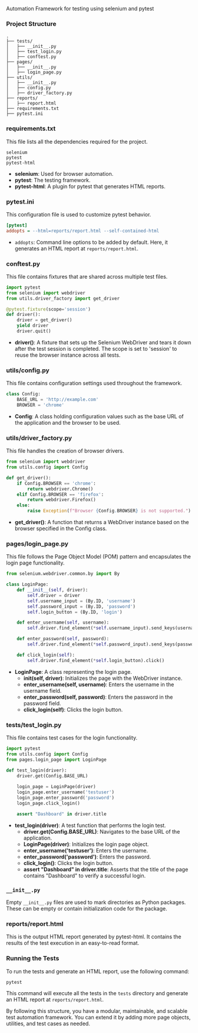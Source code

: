 Automation Framework for testing using selenium and pytest 

### Project Structure
```
.
├── tests/
│   ├── __init__.py
│   ├── test_login.py
│   ├── conftest.py
├── pages/
│   ├── __init__.py
│   ├── login_page.py
├── utils/
│   ├── __init__.py
│   ├── config.py
│   ├── driver_factory.py
├── reports/
│   ├── report.html
├── requirements.txt
├── pytest.ini
```

### requirements.txt
This file lists all the dependencies required for the project. 

```plaintext
selenium
pytest
pytest-html
```

- **selenium**: Used for browser automation.
- **pytest**: The testing framework.
- **pytest-html**: A plugin for pytest that generates HTML reports.

### pytest.ini
This configuration file is used to customize pytest behavior.

```ini
[pytest]
addopts = --html=reports/report.html --self-contained-html
```

- `addopts`: Command line options to be added by default. Here, it generates an HTML report at `reports/report.html`.

### conftest.py
This file contains fixtures that are shared across multiple test files.

```python
import pytest
from selenium import webdriver
from utils.driver_factory import get_driver

@pytest.fixture(scope='session')
def driver():
    driver = get_driver()
    yield driver
    driver.quit()
```

- **driver()**: A fixture that sets up the Selenium WebDriver and tears it down after the test session is completed. The scope is set to 'session' to reuse the browser instance across all tests.

### utils/config.py
This file contains configuration settings used throughout the framework.

```python
class Config:
    BASE_URL = 'http://example.com'
    BROWSER = 'chrome'
```

- **Config**: A class holding configuration values such as the base URL of the application and the browser to be used.

### utils/driver_factory.py
This file handles the creation of browser drivers.

```python
from selenium import webdriver
from utils.config import Config

def get_driver():
    if Config.BROWSER == 'chrome':
        return webdriver.Chrome()
    elif Config.BROWSER == 'firefox':
        return webdriver.Firefox()
    else:
        raise Exception(f"Browser {Config.BROWSER} is not supported.")
```

- **get_driver()**: A function that returns a WebDriver instance based on the browser specified in the Config class.

### pages/login_page.py
This file follows the Page Object Model (POM) pattern and encapsulates the login page functionality.

```python
from selenium.webdriver.common.by import By

class LoginPage:
    def __init__(self, driver):
        self.driver = driver
        self.username_input = (By.ID, 'username')
        self.password_input = (By.ID, 'password')
        self.login_button = (By.ID, 'login')

    def enter_username(self, username):
        self.driver.find_element(*self.username_input).send_keys(username)

    def enter_password(self, password):
        self.driver.find_element(*self.password_input).send_keys(password)

    def click_login(self):
        self.driver.find_element(*self.login_button).click()
```

- **LoginPage**: A class representing the login page.
    - **__init__(self, driver)**: Initializes the page with the WebDriver instance.
    - **enter_username(self, username)**: Enters the username in the username field.
    - **enter_password(self, password)**: Enters the password in the password field.
    - **click_login(self)**: Clicks the login button.

### tests/test_login.py
This file contains test cases for the login functionality.

```python
import pytest
from utils.config import Config
from pages.login_page import LoginPage

def test_login(driver):
    driver.get(Config.BASE_URL)
    
    login_page = LoginPage(driver)
    login_page.enter_username('testuser')
    login_page.enter_password('password')
    login_page.click_login()

    assert "Dashboard" in driver.title
```

- **test_login(driver)**: A test function that performs the login test.
    - **driver.get(Config.BASE_URL)**: Navigates to the base URL of the application.
    - **LoginPage(driver)**: Initializes the login page object.
    - **enter_username('testuser')**: Enters the username.
    - **enter_password('password')**: Enters the password.
    - **click_login()**: Clicks the login button.
    - **assert "Dashboard" in driver.title**: Asserts that the title of the page contains "Dashboard" to verify a successful login.

### `__init__.py`
Empty `__init__.py` files are used to mark directories as Python packages. These can be empty or contain initialization code for the package.

### reports/report.html
This is the output HTML report generated by pytest-html. It contains the results of the test execution in an easy-to-read format.

### Running the Tests
To run the tests and generate an HTML report, use the following command:
```bash
pytest
```

This command will execute all the tests in the `tests` directory and generate an HTML report at `reports/report.html`.

By following this structure, you have a modular, maintainable, and scalable test automation framework. You can extend it by adding more page objects, utilities, and test cases as needed.
